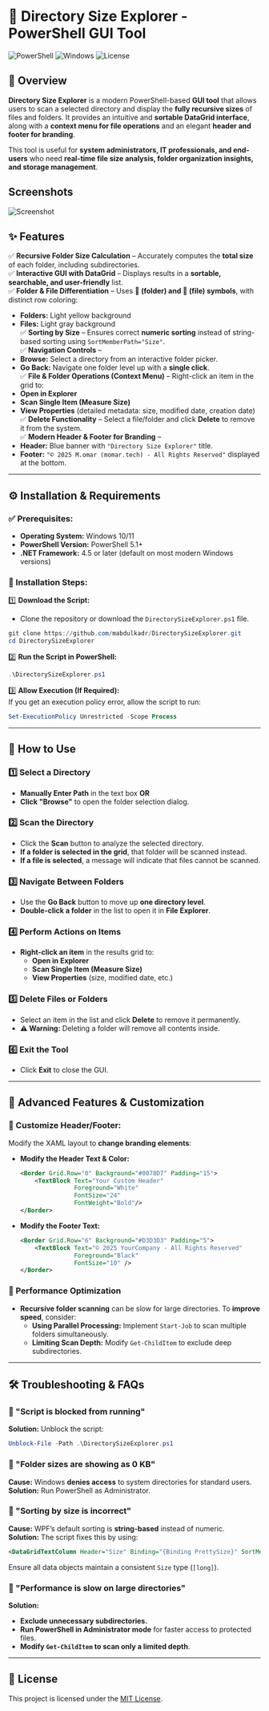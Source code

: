 
# 📁 Directory Size Explorer - PowerShell GUI Tool

![PowerShell](https://img.shields.io/badge/PowerShell-5.1%2B-blue.svg)
![Windows](https://img.shields.io/badge/OS-Windows-green.svg)
![License](https://img.shields.io/badge/license-MIT-blue.svg)

## 📌 Overview

**Directory Size Explorer** is a modern PowerShell-based **GUI tool** that allows users to scan a selected directory and display the **fully recursive sizes** of files and folders. It provides an intuitive and **sortable DataGrid interface**, along with a **context menu for file operations** and an elegant **header and footer for branding**.

This tool is useful for **system administrators, IT professionals, and end-users** who need **real-time file size analysis, folder organization insights, and storage management**.

## Screenshots

![Screenshot](Screenshot.png)

## ✨ Features

✅ **Recursive Folder Size Calculation** – Accurately computes the **total size** of each folder, including subdirectories.  
✅ **Interactive GUI with DataGrid** – Displays results in a **sortable, searchable, and user-friendly** list.  
✅ **Folder & File Differentiation** – Uses **📁 (folder) and 📄 (file) symbols**, with distinct row coloring:  
   - **Folders:** Light yellow background  
   - **Files:** Light gray background  
✅ **Sorting by Size** – Ensures correct **numeric sorting** instead of string-based sorting using `SortMemberPath="Size"`.  
✅ **Navigation Controls** –  
   - **Browse:** Select a directory from an interactive folder picker.  
   - **Go Back:** Navigate one folder level up with a **single click**.  
✅ **File & Folder Operations (Context Menu)** – Right-click an item in the grid to:  
   - **Open in Explorer**
   - **Scan Single Item (Measure Size)**
   - **View Properties** (detailed metadata: size, modified date, creation date)  
✅ **Delete Functionality** – Select a file/folder and click **Delete** to remove it from the system.  
✅ **Modern Header & Footer for Branding** –  
   - **Header:** Blue banner with `"Directory Size Explorer"` title.  
   - **Footer:** `"© 2025 M.omar (momar.tech) - All Rights Reserved"` displayed at the bottom.  

---

## ⚙️ Installation & Requirements

### ✅ Prerequisites:
- **Operating System:** Windows 10/11  
- **PowerShell Version:** PowerShell 5.1+  
- **.NET Framework:** 4.5 or later (default on most modern Windows versions)  

### 🔧 Installation Steps:

1️⃣ **Download the Script:**  
   - Clone the repository or download the `DirectorySizeExplorer.ps1` file.
   ```powershell
   git clone https://github.com/mabdulkadr/DirectorySizeExplorer.git
   cd DirectorySizeExplorer
   ```

2️⃣ **Run the Script in PowerShell:**  
   ```powershell
   .\DirectorySizeExplorer.ps1
   ```

3️⃣ **Allow Execution (If Required):**  
   If you get an execution policy error, allow the script to run:
   ```powershell
   Set-ExecutionPolicy Unrestricted -Scope Process
   ```

---

## 📌 How to Use

### 1️⃣ **Select a Directory**
- **Manually Enter Path** in the text box **OR**  
- **Click "Browse"** to open the folder selection dialog.

### 2️⃣ **Scan the Directory**
- Click the **Scan** button to analyze the selected directory.
- **If a folder is selected in the grid**, that folder will be scanned instead.
- **If a file is selected**, a message will indicate that files cannot be scanned.

### 3️⃣ **Navigate Between Folders**
- Use the **Go Back** button to move up **one directory level**.
- **Double-click a folder** in the list to open it in **File Explorer**.

### 4️⃣ **Perform Actions on Items**
- **Right-click an item** in the results grid to:
  - **Open in Explorer**
  - **Scan Single Item (Measure Size)**
  - **View Properties** (size, modified date, etc.)

### 5️⃣ **Delete Files or Folders**
- Select an item in the list and click **Delete** to remove it permanently.
- **⚠️ Warning:** Deleting a folder will remove all contents inside.

### 6️⃣ **Exit the Tool**
- Click **Exit** to close the GUI.

---

## 🚀 Advanced Features & Customization

### 🎨 Customize Header/Footer:
Modify the XAML layout to **change branding elements**:

- **Modify the Header Text & Color:**
  ```xml
  <Border Grid.Row="0" Background="#0078D7" Padding="15">
      <TextBlock Text="Your Custom Header"
                 Foreground="White"
                 FontSize="24"
                 FontWeight="Bold"/>
  </Border>
  ```
- **Modify the Footer Text:**
  ```xml
  <Border Grid.Row="6" Background="#D3D3D3" Padding="5">
      <TextBlock Text="© 2025 YourCompany - All Rights Reserved"
                 Foreground="Black" 
                 FontSize="10" />
  </Border>
  ```

### 🚀 Performance Optimization
- **Recursive folder scanning** can be slow for large directories. To **improve speed**, consider:
  - **Using Parallel Processing:** Implement `Start-Job` to scan multiple folders simultaneously.
  - **Limiting Scan Depth:** Modify `Get-ChildItem` to exclude deep subdirectories.

---

## 🛠️ Troubleshooting & FAQs

### 🔹 "Script is blocked from running"
**Solution:** Unblock the script:
```powershell
Unblock-File -Path .\DirectorySizeExplorer.ps1
```

### 🔹 "Folder sizes are showing as 0 KB"
**Cause:** Windows **denies access** to system directories for standard users.  
**Solution:** Run PowerShell as Administrator.

### 🔹 "Sorting by size is incorrect"
**Cause:** WPF’s default sorting is **string-based** instead of numeric.  
**Solution:** The script fixes this by using:
```xml
<DataGridTextColumn Header="Size" Binding="{Binding PrettySize}" SortMemberPath="Size" />
```
Ensure all data objects maintain a consistent `Size` type (`[long]`).

### 🔹 "Performance is slow on large directories"
**Solution:**  
- **Exclude unnecessary subdirectories.**
- **Run PowerShell in Administrator mode** for faster access to protected files.
- **Modify `Get-ChildItem` to scan only a limited depth**.

---

## 🔖 License

This project is licensed under the [MIT License](https://opensource.org/licenses/MIT).

